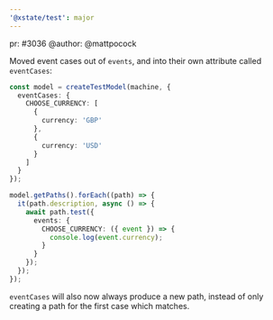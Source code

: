 ```yaml
---
'@xstate/test': major
---
```


pr: #3036
@author: @mattpocock

Moved event cases out of `events`, and into their own attribute called `eventCases`:

```ts
const model = createTestModel(machine, {
  eventCases: {
    CHOOSE_CURRENCY: [
      {
        currency: 'GBP'
      },
      {
        currency: 'USD'
      }
    ]
  }
});

model.getPaths().forEach((path) => {
  it(path.description, async () => {
    await path.test({
      events: {
        CHOOSE_CURRENCY: ({ event }) => {
          console.log(event.currency);
        }
      }
    });
  });
});
```

`eventCases` will also now always produce a new path, instead of only creating a path for the first case which matches.
